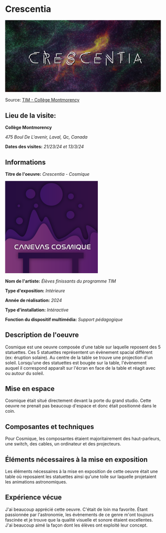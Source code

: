 # Crescentia

<img src="medias/crescentia.PNG" style="width:600px;">

Source: [TIM - Collège Montmorency](https://tim-montmorency.com/2024/)

## Lieu de la visite:  
**Collège Montmorency**

*475 Boul De L'avenir, Laval, Qc, Canada*

**Dates des visites:** *21/23/24 et 13/3/24*

## Informations

**Titre de l'oeuvre:** *Crescentia - Cosmique*

<img src="medias/cosmique.png" style="width:300px;">

**Nom de l'artiste:** *Élèves finissants du programme TIM*

**Type d'exposition:** *Intérieure*

**Année de réalisation:** *2024*

**Type d'installation:** *Intéractive*

**Fonction du dispositif multimédia:** *Support pédagogique*

## Description de l'oeuvre
Cosmique est une oeuvre composée d'une table sur laquelle reposent des 5 statuettes. Ces 5 statuettes représentent un évènement spacial différent (ex: éruption solaire). Au centre de la table se trouve une projection d'un soleil. Lorsqu'une des statuettes est bougée sur la table, l'évènement auquel il correspond apparaît sur l'écran en face de la table et réagit avec ou autour du soleil.

## Mise en espace
Cosmique était situé directement devant la porte du grand studio. Cette oeuvre ne prenait pas beaucoup d'espace et donc était positionné dans le coin.

## Composantes et techniques
Pour Cosmique, les composantes étaient majoritairement des haut-parleurs, une switch, des cables, un ordinateur et des projecteurs.

## Éléments nécessaires à la mise en exposition
Les éléments nécessaires à la mise en exposition de cette oeuvre était une table où reposaient les statuettes ainsi qu'une toile sur laquelle projetaient les animations astronomiques.

## Expérience vécue
J'ai beaucoup apprécié cette oeuvre. C'était de loin ma favorite. Étant passionnée par l'astronomie, les évènements de ce genre m'ont toujours fascinée et je trouve que la qualité visuelle et sonore étaient excellentes. J'ai beaucoup aimé la façon dont les élèves ont exploité leur concept.
